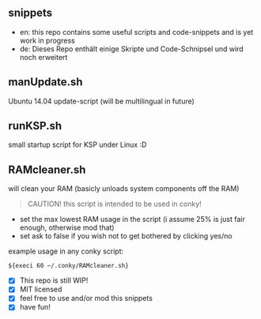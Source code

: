 ## snippets
* en: this repo contains some useful scripts and code-snippets and is yet work in progress
* de: Dieses Repo enthält einige Skripte und Code-Schnipsel und wird noch erweitert

## manUpdate.sh
Ubuntu 14.04 update-script (will be multilingual in future)

## runKSP.sh
small startup script for KSP under Linux :D

## RAMcleaner.sh
will clean your RAM (basicly unloads system components off the RAM)

>CAUTION! this script is intended to be used in conky!

* set the max lowest RAM usage in the script (i assume 25% is just fair enough, otherwise mod that)
* set ask to false if you wish not to get bothered by clicking yes/no

example usage in any conky script:
```
${execi 60 ~/.conky/RAMcleaner.sh}
```

- [x] This repo is still WIP!
- [x] MIT licensed
- [x] feel free to use and/or mod this snippets
- [x] have fun!
